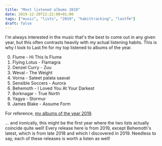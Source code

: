 ```yaml
---
title: "Most listened albums 2019"
date: 2019-12-20T22:22:00+01:00
tags: ["music", "lists", "2019", "habittracking", "lastfm"]
draft: false
---
```


I'm always interested in the music that's the best to come out in any given year, but this often contrasts heavily with my actual listening habits. This is why I look to Last.fm for my top listened to albums of the year.

0. Flume - Hi This Is Flume
0. Flying Lotus - Flamagra
0. Denzel Curry - Zuu
0. Weval - The Weight
0. Vorna - Sateet palata saavat
0. Sensible Soccers - Aurora
0. Behemoth - I Loved You At Your Darkest
0. Borknagar - True North
0. Yagya - Stormur
0. James Blake - Assume Form

For reference, [my albums of the year 2019](../aoty2019/).

... and ironically, this might be the first year where the two lists actually coincide quite well! Every release here is from 2019, except Behemoth's latest, which is from late 2018 and which I discovered in 2019. Needless to say, each of these releases is worth a listen as well!